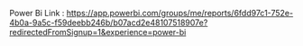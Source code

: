 Power Bi Link : https://app.powerbi.com/groups/me/reports/6fdd97c1-752e-4b0a-9a5c-f59deebb246b/b07acd2e48107518907e?redirectedFromSignup=1&experience=power-bi
